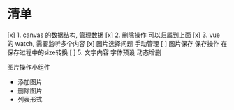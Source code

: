 
# 清单
[x] 1. canvas 的数据结构, 管理数据
[x] 2. 删除操作 可以归属到上面
[x] 3. vue 的 watch, 需要监听多个内容
[x] 图片选择问题 手动管理
[ ] 图片保存 保存操作 在保存过程中的size转换
[ ] 5. 文字内容
    字体预设
    动态增删


图片操作小组件
- 添加图片
- 删除图片
- 列表形式